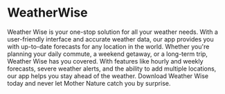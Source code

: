 # WeatherWise
Weather Wise is your one-stop solution for all your weather needs. With a user-friendly interface and accurate weather data, our app provides you with up-to-date forecasts for any location in the world. Whether you're planning your daily commute, a weekend getaway, or a long-term trip, Weather Wise has you covered. With features like hourly and weekly forecasts, severe weather alerts, and the ability to add multiple locations, our app helps you stay ahead of the weather. Download Weather Wise today and never let Mother Nature catch you by surprise.
